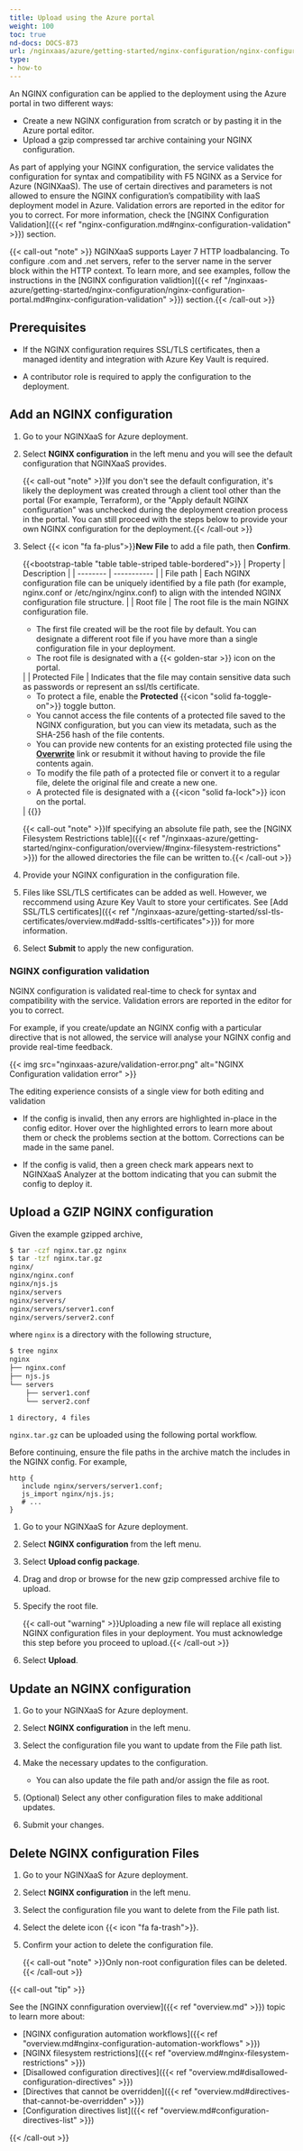 ```yaml
---
title: Upload using the Azure portal
weight: 100
toc: true
nd-docs: DOCS-873
url: /nginxaas/azure/getting-started/nginx-configuration/nginx-configuration-portal/
type:
- how-to
---
```


An NGINX configuration can be applied to the deployment using the Azure portal in two different ways:

- Create a new NGINX configuration from scratch or by pasting it in the Azure portal editor.
- Upload a gzip compressed tar archive containing your NGINX configuration.

As part of applying your NGINX configuration, the service validates the configuration for syntax and compatibility with F5 NGINX as a Service for Azure (NGINXaaS). The use of certain directives and parameters is not allowed to ensure the NGINX configuration’s compatibility with IaaS deployment model in Azure. Validation errors are reported in the editor for you to correct. For more information, check the [NGINX Configuration Validation]({{< ref "nginx-configuration.md#nginx-configuration-validation" >}}) section.

{{< call-out "note" >}}
NGINXaaS supports Layer 7 HTTP loadbalancing. To configure .com and .net servers, refer to the server name in the server block within the HTTP context. To learn more, and see examples, follow the instructions in the [NGINX configuration validtion]({{< ref "/nginxaas-azure/getting-started/nginx-configuration/nginx-configuration-portal.md#nginx-configuration-validation" >}}) section.{{< /call-out >}}

## Prerequisites

- If the NGINX configuration requires SSL/TLS certificates, then a managed identity and integration with Azure Key Vault is required.

- A contributor role is required to apply the configuration to the deployment.

## Add an NGINX configuration

1. Go to your NGINXaaS for Azure deployment.

1. Select **NGINX configuration** in the left menu and you will see the default configuration that NGINXaaS provides.

   {{< call-out "note" >}}If you don't see the default configuration, it's likely the deployment was created through a client tool other than the portal (For example, Terraform), or the "Apply default NGINX configuration" was unchecked during the deployment creation process in the portal. You can still proceed with the steps below to provide your own NGINX configuration for the deployment.{{< /call-out >}}

1. Select {{< icon "fa fa-plus">}}**New File** to add a file path, then **Confirm**.

   {{<bootstrap-table "table table-striped table-bordered">}}
   | Property | Description |
   | -------- | ----------- |
   | File path | Each NGINX configuration file can be uniquely identified by a file path (for example, nginx.conf or /etc/nginx/nginx.conf) to align with the intended NGINX configuration file structure. |
   | Root file | The root file is the main NGINX configuration file.<ul><li>The first file created will be the root file by default. You can designate a different root file if you have more than a single configuration file in your deployment.</li><li>The root file is designated with a {{< golden-star >}} icon on the portal.</li></ul> |
   | Protected File | Indicates that the file may contain sensitive data such as passwords or represent an ssl/tls certificate.<ul><li>To protect a file, enable the **Protected** {{<icon "solid fa-toggle-on">}} toggle button.</li><li>You cannot access the file contents of a protected file saved to the NGINX configuration, but you can view its metadata, such as the SHA-256 hash of the file contents.</li><li>You can provide new contents for an existing protected file using the <u>**Overwrite**</u> link or resubmit it without having to provide the file contents again.</li><li>To modify the file path of a protected file or convert it to a regular file, delete the original file and create a new one.</li><li>A protected file is designated with a {{<icon "solid fa-lock">}} icon on the portal.</li></ul> |
   {{</bootstrap-table>}}

   {{< call-out "note" >}}If specifying an absolute file path, see the [NGINX Filesystem Restrictions table]({{< ref "/nginxaas-azure/getting-started/nginx-configuration/overview/#nginx-filesystem-restrictions" >}}) for the allowed directories the file can be written to.{{< /call-out >}}

1. Provide your NGINX configuration in the configuration file.

1. Files like SSL/TLS certificates can be added as well. However, we reccommend using Azure Key Vault to store your certificates. See [Add SSL/TLS certificates]({{< ref "/nginxaas-azure/getting-started/ssl-tls-certificates/overview.md#add-ssltls-certificates">}}) for more information.

1. Select **Submit** to apply the new configuration.

### NGINX configuration validation

NGINX configuration is validated real-time to check for syntax and compatibility with the service. Validation errors are reported in the editor for you to correct.

For example, if you create/update an NGINX config with a particular directive that is not allowed, the service will analyse your NGINX config and provide real-time feedback.

{{< img src="nginxaas-azure/validation-error.png" alt="NGINX Configuration validation error" >}}


The editing experience consists of a single view for both editing and validation

- If the config is invalid, then any errors are highlighted in-place in the config editor. Hover over the highlighted errors to learn more about them or check the problems section at the bottom. Corrections can be made in the same panel.

- If the config is valid, then a green check mark appears next to NGINXaaS Analyzer at the bottom indicating that you can submit the config to deploy it.

## Upload a GZIP NGINX configuration

Given the example gzipped archive,

```bash
$ tar -czf nginx.tar.gz nginx
$ tar -tzf nginx.tar.gz
nginx/
nginx/nginx.conf
nginx/njs.js
nginx/servers
nginx/servers/
nginx/servers/server1.conf
nginx/servers/server2.conf
```

where `nginx` is a directory with the following structure,

```bash
$ tree nginx
nginx
├── nginx.conf
├── njs.js
└── servers
    ├── server1.conf
    └── server2.conf

1 directory, 4 files
```

`nginx.tar.gz` can be uploaded using the following portal workflow.

Before continuing, ensure the file paths in the archive match the includes in the NGINX config.
For example,

```nginx
http {
   include nginx/servers/server1.conf;
   js_import nginx/njs.js;
   # ...
}
```

1. Go to your NGINXaaS for Azure deployment.

1. Select **NGINX configuration** from the left menu.

1. Select **Upload config package**.

1. Drag and drop or browse for the new gzip compressed archive file to upload.

1. Specify the root file.

   {{< call-out "warning" >}}Uploading a new file will replace all existing NGINX configuration files in your deployment.  You must acknowledge this step before you proceed to upload.{{< /call-out >}}

1. Select **Upload**.

## Update an NGINX configuration

1. Go to your NGINXaaS for Azure deployment.

1. Select **NGINX configuration** in the left menu.

1. Select the configuration file you want to update from the File path list.

1. Make the necessary updates to the configuration.

   - You can also update the file path and/or assign the file as root.

1. (Optional) Select any other configuration files to make additional updates.

1. Submit your changes.

## Delete NGINX configuration Files

1. Go to your NGINXaaS for Azure deployment.

1. Select **NGINX configuration** in the left menu.

1. Select the configuration file you want to delete from the File path list.

1. Select the delete icon {{< icon "fa fa-trash">}}.

1. Confirm your action to delete the configuration file.

   {{< call-out "note" >}}Only non-root configuration files can be deleted.{{< /call-out >}}

{{< call-out "tip" >}}

See the [NGINX connfiguration overview]({{< ref "overview.md" >}}) topic
to learn more about:

- [NGINX configuration automation workflows]({{< ref "overview.md#nginx-configuration-automation-workflows" >}})
- [NGINX filesystem restrictions]({{< ref "overview.md#nginx-filesystem-restrictions" >}})
- [Disallowed configuration directives]({{< ref "overview.md#disallowed-configuration-directives" >}})
- [Directives that cannot be overridden]({{< ref "overview.md#directives-that-cannot-be-overridden" >}})
- [Configuration directives list]({{< ref "overview.md#configuration-directives-list" >}})

{{< /call-out >}}
